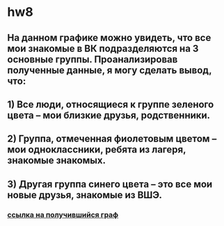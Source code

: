 # hw8
## На данном графике можно увидеть, что все мои знакомые в ВК подразделяются на 3 основные группы. Проанализировав полученные данные, я могу сделать вывод, что: 
## 1) Все люди, относящиеся к группе зеленого цвета – мои близкие друзья, родственники. 
## 2) Группа, отмеченная фиолетовым цветом – мои одноклассники, ребята из лагеря, знакомые знакомых. 
## 3) Другая группа синего цвета – это все мои новые друзья, знакомые из ВШЭ.

### [ссылка на получившийся граф](https://mashasergeeva.github.io/hw8/) 
